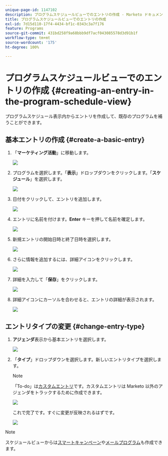 ```yaml
---
unique-page-id: 1147102
description: プログラムスケジュールビューでのエントリの作成 - Marketo ドキュメント - 製品ドキュメント
title: プログラムスケジュールビューでのエントリの作成
exl-id: 7d15d110-17f4-4434-bf1c-0343c3a7f176
feature: Programs
source-git-commit: 431bd258f9a68bbb9df7acf043085578d3d91b1f
workflow-type: tm+mt
source-wordcount: '175'
ht-degree: 100%

---
```


# プログラムスケジュールビューでのエントリの作成 {#creating-an-entry-in-the-program-schedule-view}

プログラムスケジュール表示内からエントリを作成して、既存のプログラムを補うことができます。

## 基本エントリの作成 {#create-a-basic-entry}

1. 「**マーケティング活動**」に移動します。

   ![](assets/login-marketing-activities-1.png)

1. プログラムを選択します。「**表示**」ドロップダウンをクリックします。「**スケジュール**」を選択します。

   ![](assets/image2014-9-16-9-3a22-3a7.png)

1. 日付をクリックして、エントリを追加します。

   ![](assets/image2014-9-16-9-3a22-3a33.png)

1. エントリに名前を付けます。**Enter** キーを押して名前を確定します。

   ![](assets/image2014-9-16-9-3a22-3a59.png)

1. 新規エントリの開始日時と終了日時を選択します。

   ![](assets/image2014-9-16-9-3a23-3a39.png)

1. さらに情報を追加するには、詳細アイコンをクリックします。

   ![](assets/image2014-9-16-9-3a25-3a23.png)

1. 詳細を入力して「**保存**」をクリックします。

   ![](assets/image2014-9-16-9-3a25-3a39.png)

1. 詳細アイコンにカーソルを合わせると、エントリの詳細が表示されます。

   ![](assets/image2014-9-16-9-3a25-3a51.png)

## エントリタイプの変更 {#change-entry-type}

1. **アジェンダ**&#x200B;表示から基本エントリを選択します。

   ![](assets/image2014-9-16-9-3a26-3a5.png)

1. 「**タイプ**」ドロップダウンを選択します。新しいエントリタイプを選択します。

   >[!NOTE]
   >
   >「To-do」は[カスタムエントリ](/help/marketo/product-docs/core-marketo-concepts/programs/program-schedule-view/create-custom-entry-types.md)です。カスタムエントリは Marketo 以外のアジェンダをトラックするために作成できます。

   ![](assets/image2014-9-16-9-3a26-3a36.png)

   これで完了です。すぐに変更が反映されるはずです。

   ![](assets/image2014-9-16-9-3a27-3a21.png)

>[!NOTE]
>
> スケジュールビューからは[スマートキャンペーン](/help/marketo/product-docs/core-marketo-concepts/programs/program-schedule-view/creating-a-batch-smart-campaign-in-the-program-schedule-view.md)や[メールプログラム](/help/marketo/product-docs/core-marketo-concepts/programs/program-schedule-view/creating-a-new-email-program-in-the-schedule-view.md)も作成できます。
